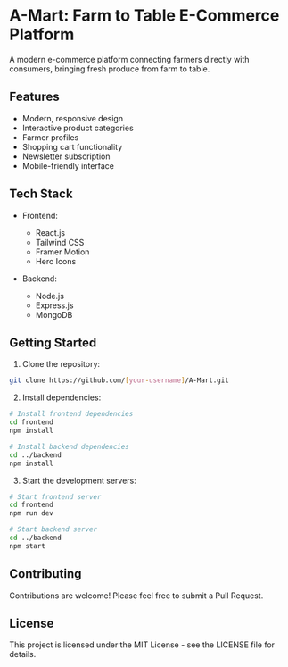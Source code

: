 # A-Mart: Farm to Table E-Commerce Platform

A modern e-commerce platform connecting farmers directly with consumers, bringing fresh produce from farm to table.

## Features

- Modern, responsive design
- Interactive product categories
- Farmer profiles
- Shopping cart functionality
- Newsletter subscription
- Mobile-friendly interface

## Tech Stack

- Frontend:
  - React.js
  - Tailwind CSS
  - Framer Motion
  - Hero Icons

- Backend:
  - Node.js
  - Express.js
  - MongoDB

## Getting Started

1. Clone the repository:
```bash
git clone https://github.com/[your-username]/A-Mart.git
```

2. Install dependencies:
```bash
# Install frontend dependencies
cd frontend
npm install

# Install backend dependencies
cd ../backend
npm install
```

3. Start the development servers:
```bash
# Start frontend server
cd frontend
npm run dev

# Start backend server
cd ../backend
npm start
```

## Contributing

Contributions are welcome! Please feel free to submit a Pull Request.

## License

This project is licensed under the MIT License - see the LICENSE file for details.
